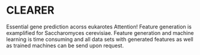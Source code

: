 # CLEARER
Essential gene prediction acorss eukarotes
Attention!
Feature generation is examplified for Saccharomyces cerevisiae.
Feature generation and machine learning is time consuming and all data sets with generated features as well as trained machines can be send upon request.
